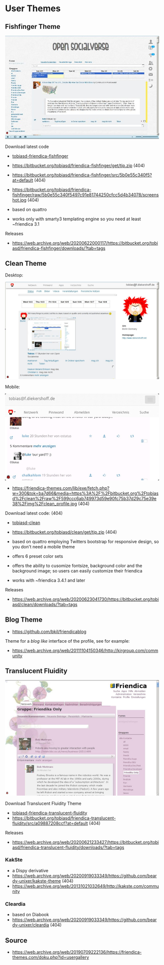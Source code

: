 # User Themes

## Fishfinger Theme

![Fishfinger](img/Fishfinger.jpg)

Download latest code

* [tobiasd-friendica-fishfinger](tobiasd-friendica-fishfinger)
* https://bitbucket.org/tobiasd/friendica-fishfinger/get/tip.zip (404)
* https://bitbucket.org/tobiasd/friendica-fishfinger/src/5b0e55c340f5?at=default (404)
* https://bitbucket.org/tobiasd/friendica-fishfinger/raw/5b0e55c340f5497c91e81744250cfcc5d4b34078/screenshot.jpg (404)

* based on quattro
* works only with smarty3 templating engine so you need at least ~friendica 3.1

Releases

* https://web.archive.org/web/20200622000117/https://bitbucket.org/tobiasd/friendica-fishfinger/downloads/?tab=tags

## Clean Theme

Desktop:

![clean_profile](img/clean_profile.jpg)

Mobile:

![clean_network_jolla](img/mobile_clean_network_jolla.jpg)

* https://friendica-themes.com/lib/exe/fetch.php?w=300&tok=ba7d66&media=https%3A%2F%2Fbitbucket.org%2Ftobiasd%2Fclean%2Fraw%2F599ccc6ab749973d59e90fc75b37d29c75e39e38%2Fimg%2Fclean_profile.jpg (404)

Download latest code: (404)

* [tobiasd-clean](tobiasd-clean)
* https://bitbucket.org/tobiasd/clean/get/tip.zip (404)

* based on quattro employing Twitters bootstrap for responsive design, so you don't need a mobile theme
* offers 6 preset color sets
* offers the ability to cusomize fontsize, background color and the background image; so users can easily customize their friendica
* works with ~friendica 3.4.1 and later

Releases

* https://web.archive.org/web/20200623041730/https://bitbucket.org/tobiasd/clean/downloads/?tab=tags

## Blog Theme

* https://github.com/bkil/friendicablog

Theme for a _blog like_ interface of the profile, see for example:

* https://web.archive.org/web/20111104150346/http://kirgroup.com/community

## Translucent Fluidity

![translucent_fluidity.jpg](img/translucent_fluidity.jpg)

Download Translucent Fluidity Theme

* [tobiasd-friendica-translucent-fluidity](tobiasd-friendica-translucent-fluidity)
* https://bitbucket.org/tobiasd/friendica-translucent-fluidity/src/a09887208ccf?at=default (404)

Releases

* https://web.archive.org/web/20200621233427/https://bitbucket.org/tobiasd/friendica-translucent-fluidity/downloads/?tab=tags

### KakSte

* a Dispy derivative
* https://web.archive.org/web/20200919033349/https://github.com/beardy-unixer/kakste-theme (404)
* https://web.archive.org/web/20131021032649/http://kakste.com/community

### Cleardia

* based on Diabook
* https://web.archive.org/web/20200919033349/https://github.com/beardy-unixer/cleardia (404)

## Source

* https://web.archive.org/web/20190709222136/https://friendica-themes.com/doku.php?id=usergallery
